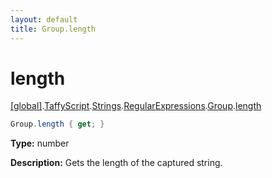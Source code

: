 ```yaml
---
layout: default
title: Group.length
---
```


# length

[\[global\]]({{site.baseurl}}/docs/).[TaffyScript]({{site.baseurl}}/docs/TaffyScript/).[Strings]({{site.baseurl}}/docs/TaffyScript/Strings/).[RegularExpressions]({{site.baseurl}}/docs/TaffyScript/Strings/RegularExpressions/).[Group]({{site.baseurl}}/docs/TaffyScript/Strings/RegularExpressions/Group/).[length]({{site.baseurl}}/docs/TaffyScript/Strings/RegularExpressions/Group/length/)

```cs
Group.length { get; }
```

**Type:** number

**Description:** Gets the length of the captured string.
